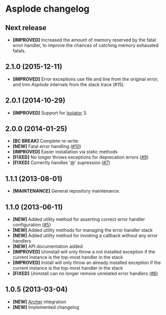 # Asplode changelog

## Next release

- **[IMPROVED]** Increased the amount of memory reserved by the fatal error
  handler, to improve the chances of catching memory exhausted fatals.

## 2.1.0 (2015-12-11)

- **[IMPROVED]** Error exceptions use file and line from the original error, and
  trim *Asplode* internals from the stack trace (#15).

[#15]: https://github.com/eloquent/asplode/issues/15

## 2.0.1 (2014-10-29)

- **[IMPROVED]** Support for [Isolator] 3.

[isolator]: https://github.com/IcecaveStudios/isolator

## 2.0.0 (2014-01-25)

- **[BC BREAK]** Complete re-write
- **[NEW]** Fatal error handling ([#10])
- **[IMPROVED]** Easier installation via static methods
- **[FIXED]** No longer throws exceptions for deprecation errors ([#9])
- **[FIXED]** Correctly handles '@' supression ([#7])

[#7]: https://github.com/eloquent/asplode/issues/7
[#9]: https://github.com/eloquent/asplode/issues/9
[#10]: https://github.com/eloquent/asplode/issues/10

## 1.1.1 (2013-08-01)

- **[MAINTENANCE]** General repository maintenance.

## 1.1.0 (2013-06-11)

- **[NEW]** Added utility method for asserting correct error handler
  configuration ([#5])
- **[NEW]** Added utility methods for managing the error handler stack
- **[NEW]** Added utility method for invoking a callback without any error
  handlers
- **[NEW]** API documentation added
- **[IMPROVED]** Uninstall will only throw a not installed exception if the
  current instance is the top-most handler in the stack
- **[IMPROVED]** Install will only throw an already installed exception if the
  current instance is the top-most handler in the stack
- **[FIXED]** Uninstall can no longer remove unrelated error handlers ([#6])

[#5]: https://github.com/eloquent/asplode/issues/5
[#6]: https://github.com/eloquent/asplode/issues/6

## 1.0.5 (2013-03-04)

- **[NEW]** [Archer] integration
- **[NEW]** Implemented changelog

[archer]: https://github.com/IcecaveStudios/archer
